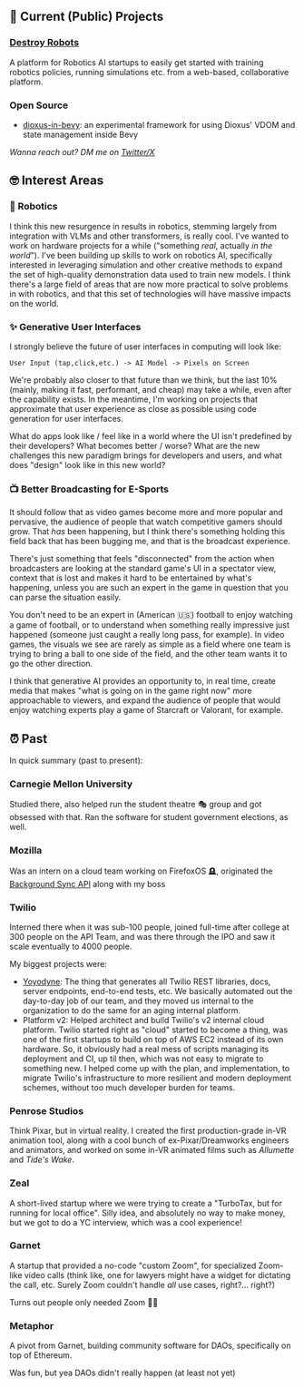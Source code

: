 ## 🚀 Current (Public) Projects

### [Destroy Robots](https://destroyrobots.com)

A platform for Robotics AI startups to easily get started with training robotics policies, running simulations etc. from a web-based, collaborative platform.

### Open Source
- [dioxus-in-bevy](https://github.com/carlosdp/dioxus-in-bevy): an experimental framework for using Dioxus' VDOM and state management inside Bevy

_Wanna reach out? DM me on [Twitter/X](https://x.com/the_carlosdp)_

## 🤓 Interest Areas

### 🦾 Robotics

I think this new resurgence in results in robotics, stemming largely from integration with VLMs and other transformers, is really cool. I've wanted to work on hardware projects for a while ("something _real_, actually _in the world_"). I've been building up skills to work on robotics AI, specifically interested in leveraging simulation and other creative methods to expand the set of high-quality demonstration data used to train new models. I think there's a large field of areas that are now more practical to solve problems in with robotics, and that this set of technologies will have massive impacts on the world.

### ✨ Generative User Interfaces

I strongly believe the future of user interfaces in computing will look like:

```
User Input (tap,click,etc.) -> AI Model -> Pixels on Screen
```

We're probably also closer to that future than we think, but the last 10% (mainly, making it fast, performant, and cheap) may take a while, even after the capability exists. In the meantime, I'm working on projects that approximate that user experience as close as possible using code generation for user interfaces.

What do apps look like / feel like in a world where the UI isn't predefined by their developers? What becomes better / worse? What are the new challenges this new paradigm brings for developers and users, and what does "design" look like in this new world?

### 📺 Better Broadcasting for E-Sports

It should follow that as video games become more and more popular and pervasive, the audience of people that watch competitive gamers should grow. That _has_ been happening, but I think there's something holding this field back that has been bugging me, and that is the broadcast experience.

There's just something that feels "disconnected" from the action when broadcasters are looking at the standard game's UI in a spectator view, context that is lost and makes it hard to be entertained by what's happening, unless you are such an expert in the game in question that you can parse the situation easily.

You don't need to be an expert in (American 🇺🇸) football to enjoy watching a game of football, or to understand when something really impressive just happened (someone just caught a really long pass, for example). In video games, the visuals we see are rarely as simple as a field where one team is trying to bring a ball to one side of the field, and the other team wants it to go the other direction.

I think that generative AI provides an opportunity to, in real time, create media that makes "what is going on in the game right now" more approachable to viewers, and expand the audience of people that would enjoy watching experts play a game of Starcraft or Valorant, for example.

## ⏰ Past

In quick summary (past to present):

### Carnegie Mellon University

Studied there, also helped run the student theatre 🎭 group and got obsessed with that. Ran the software for student government elections, as well.

### Mozilla

Was an intern on a cloud team working on FirefoxOS 🪦, originated the [Background Sync API](https://developer.mozilla.org/en-US/docs/Web/API/Background_Synchronization_API) along with my boss

### Twilio

Interned there when it was sub-100 people, joined full-time after college at 300 people on the API Team, and was there through the IPO and saw it scale eventually to 4000 people.

My biggest projects were:

- [Yoyodyne](https://www.youtube.com/watch?v=rQ3OtuAt9IQ&t=2s&pp=ygUbdHdpbGlvIGNvZGUgdGhhdCBjb2RlcyBjb2Rl): The thing that generates all Twilio REST libraries, docs, server endpoints, end-to-end tests, etc. We basically automated out the day-to-day job of our team, and they moved us internal to the organization to do the same for an aging internal platform.
- Platform v2: Helped architect and build Twilio's v2 internal cloud platform. Twilio started right as "cloud" started to become a thing, was one of the first startups to build on top of AWS EC2 instead of its own hardware. So, it obviously had a real mess of scripts managing its deployment and CI, up til then, which was not easy to migrate to something new. I helped come up with the plan, and implementation, to migrate Twilio's infrastructure to more resilient and modern deployment schemes, without too much developer burden for teams.

### Penrose Studios

Think Pixar, but in virtual reality. I created the first production-grade in-VR animation tool, along with a cool bunch of ex-Pixar/Dreamworks engineers and animators, and worked on some in-VR animated films such as _Allumette_ and _Tide's Wake_.

### Zeal

A short-lived startup where we were trying to create a "TurboTax, but for running for local office". Silly idea, and absolutely no way to make money, but we got to do a YC interview, which was a cool experience!

### Garnet

A startup that provided a no-code "custom Zoom", for specialized Zoom-like video calls (think like, one for lawyers might have a widget for dictating the call, etc. Surely Zoom couldn't handle _all_ use cases, right?... right?)

Turns out people only needed Zoom 🤷‍♂️

### Metaphor

A pivot from Garnet, building community software for DAOs, specifically on top of Ethereum.

Was fun, but yea DAOs didn't really happen (at least not yet)
